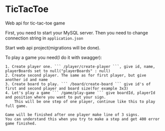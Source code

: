 # TicTacToe
 Web api for tic-tac-toe game
 
 First, you need  to start your MySQL server. Then you need to change connection string in ``` application.json ```

Start web api project(migrations will be done).

To play a game you need(I do it with swagger):

	1. Create player one. ``` /player/create-player ```, give id, name, playerBoards set to null("playerBoards" : null)
	2. Create second player. The same as for first player, but give another id and name
	3. Create board to play. ``` /board/create-board ``` give id's of first and second player and board size(for example 3x3)
	4. Let's play a game ``` /game/play-game ``` give boardId, playerId and position where you want to put your sign.
		This will be one step of one player, continue like this to play full game.
		
	Game will be finished after one player make line of 3 signs. 
	You can understand this when you try to make a step and get 400 error game finished.